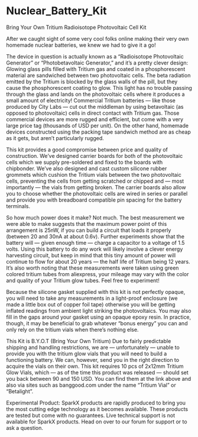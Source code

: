 # Nuclear_Battery_Kit
Bring Your Own Tritium Radioisotope Photovoltaic Cell Kit

After we caught sight of some very cool folks online making their very own homemade nuclear batteries, we knew we had to give it a go!

The device in question is actually known as a “Radioisotope Photovoltaic Generator” or “Photobetavoltaic Generator,” and it’s a pretty clever design: Glowing glass pills filled with Tritium gas and coated in a phosphorescent material are sandwiched between two photovoltaic cells. The beta radiation emitted by the Tritium is blocked by the glass walls of the pill, but they cause the phosphorescent coating to glow. This light has no trouble passing through the glass and lands on the photovoltaic cells where it produces a small amount of electricity! Commercial Tritium batteries — like those produced by City Labs — cut out the middleman by using betavoltaic (as opposed to photovoltaic) cells in direct contact with Tritium gas. Those commercial devices are more rugged and efficient, but come with a very large price tag (thousands of USD per unit). On the other hand, homemade devices constructed using the packing tape sandwich method are as cheap as it gets, but aren’t particularly rugged.

This kit provides a good compromise between price and quality of construction. We’ve designed carrier boards for both of the photovoltaic cells which we supply pre-soldered and fixed to the boards with chipbonder. We’ve also designed and cast custom silicone rubber grommets which cushion the Tritium vials between the two photovoltaic cells, preventing the cells from getting scratched or chipped and — most importantly — the vials from getting broken. The carrier boards also allow you to choose whether the photovoltaic cells are wired in series or parallel and provide you with breadboard compatible pin spacing for the battery terminals.

So how much power does it make? Not much. The best measurement we were able to make suggests that the maximum power point of this arrangement is 25nW, if you can build a circuit that loads it properly (between 20 and 30nA at about 0.6v). Further experiments show that the battery will — given enough time — charge a capacitor to a voltage of 1.5 volts. Using this battery to do any work will likely involve a clever energy harvesting circuit, but keep in mind that this tiny amount of power will continue to flow for about 20 years — the half life of Tritium being 12 years. It’s also worth noting that these measurements were taken using green colored tritium tubes from aliexpress, your mileage may vary with the color and quality of your Tritium glow tubes. Feel free to experiment!

Because the silicone gasket supplied with this kit is not perfectly opaque, you will need to take any measurements in a light-proof enclosure (we made a little box out of copper foil tape) otherwise you will be getting inflated readings from ambient light striking the photovoltaics. You may also fill in the gaps around your gasket using an opaque epoxy resin. In practice, though, it may be beneficial to grab whatever “bonus energy” you can and only rely on the tritium vials when there’s nothing else.

This Kit is B.Y.O.T (Bring Your Own Tritium)
Due to fairly predictable shipping and handling restrictions, we are — unfortunately — unable to provide you with the tritium glow vials that you will need to build a functioning battery. We can, however, send you in the right direction to acquire the vials on their own. This kit requires 10 pcs of 2x12mm Tritium Glow Vials, which — as of the time this product was released — should set you back between 90 and 150 USD. You can find them at the link above and also via sites such as banggood.com under the name “Tritium Vial” or “Betalight”.

Experimental Product: SparkX products are rapidly produced to bring you the most cutting edge technology as it becomes available. These products are tested but come with no guarantees. Live technical support is not available for SparkX products. Head on over to our forum for support or to ask a question.
